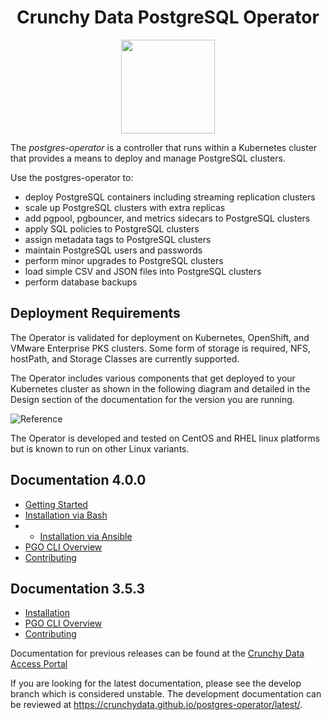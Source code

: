 <h1 align="center">Crunchy Data PostgreSQL Operator</h1>
<p align="center">
  <img width="150" src="./crunchy_logo.png?raw=true"/>
</p>


The *postgres-operator* is a controller that runs within a Kubernetes cluster that provides a means to deploy and manage PostgreSQL clusters.

Use the postgres-operator to:

 * deploy PostgreSQL containers including streaming replication clusters
 * scale up PostgreSQL clusters with extra replicas
 * add pgpool, pgbouncer, and metrics sidecars to PostgreSQL clusters
 * apply SQL policies to PostgreSQL clusters
 * assign metadata tags to PostgreSQL clusters
 * maintain PostgreSQL users and passwords
 * perform minor upgrades to PostgreSQL clusters
 * load simple CSV and JSON files into PostgreSQL clusters
 * perform database backups


## Deployment Requirements

The Operator is validated for deployment on Kubernetes, OpenShift, and VMware Enterprise PKS clusters.  Some form of storage is required, NFS, hostPath, and Storage Classes are currently supported.

The Operator includes various components that get deployed to your
Kubernetes cluster as shown in the following diagram and detailed
in the Design section of the documentation for the version you are running.

![Reference](https://access.crunchydata.com/documentation/postgres-operator/4.0.0/Operator-Architecture.png)

The Operator is developed and tested on CentOS and RHEL linux platforms but is known to run on other Linux variants.

## Documentation 4.0.0

 - [Getting Started](https://access.crunchydata.com/documentation/postgres-operator/4.0.0/gettingstarted/)
 - [Installation via Bash](https://access.crunchydata.com/documentation/postgres-operator/4.0.0/installation/operator-install/)
 - - [Installation via Ansible](https://access.crunchydata.com/documentation/postgres-operator/4.0.0/installation/install-with-ansible/)
 - [PGO CLI Overview](https://access.crunchydata.com/documentation/postgres-operator/4.0.0/operatorcli/pgo-overview/)
 - [Contributing](https://access.crunchydata.com/documentation/postgres-operator/4.0.0/installation/developer-setup/)

## Documentation 3.5.3

 - [Installation](https://access.crunchydata.com/documentation/postgres-operator/3.5.3/installation/)
 - [PGO CLI Overview](https://access.crunchydata.com/documentation/postgres-operator/3.5.3/operator-cli/)
 - [Contributing](https://access.crunchydata.com/documentation/postgres-operator/3.5.3/contributing/)

Documentation for previous releases can be found at the [Crunchy Data Access Portal](https://access.crunchydata.com/documentation)


If you are looking for the latest documentation, please see the develop branch which is considered unstable. The development
documentation can be reviewed at https://crunchydata.github.io/postgres-operator/latest/.
